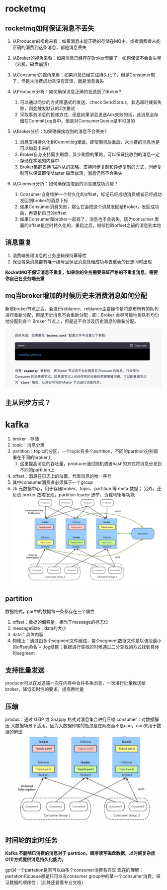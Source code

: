 # rocketmq
## rocketmq如何保证消息不丢失
1. 从Producer的视角来看：如果消息未能正确的存储在MQ中，或者消费者未能正确的消费到这条消息，都是消息丢失
2. 从Broker的视角来看：如果消息已经存在Broker里面了，如何保证不会丢失呢（宕机、磁盘崩溃）
3. 从Consumer的视角来看：如果消息已经完成持久化了，但是Consumer取了，但是未消费成功且没有反馈，就是消息丢失

1. 从Producer分析：如何确保消息正确的发送到了Broker?
   1. 可以通过同步的方式阻塞式的发送，check SendStatus，状态超时或者失败，则会触发默认的2次重试
   2. 采取事务消息的投递方式，但是如果消息发送Ack失败的话，此消息会存储在CommitLog当中，但是对ConsumerQueue是不可见的
2. 从Broker分析：如果确保接收到的消息不会丢失?
   1. 消息支持持久化到Commitlog里面，即使宕机后重启，未消费的消息也是可以加载出来的
   2. Broker自身支持同步刷盘、异步刷盘的策略，可以保证接收到的消息一定存储在本地的内存中
   3. Broker集群支持 1主N从的策略，支持同步复制和异步复制的方式，同步复制可以保证即使Master 磁盘崩溃，消息仍然不会丢失
3. 从Cunmser分析：如何确保拉取到的消息被成功消费？
   1. Consumer自身维护一个持久化的offset，标记已经成功消费或者已经成功发回到broker的消息下标
   2. 如果Consumer消费失败，那么它会把这个消息发回给Broker，发回成功后，再更新自己的offset
   3. 如果Consumer和broker一起挂了，消息也不会丢失，因为consumer 里面的offset是定时持久化的，重启之后，继续拉取offset之前的消息到本地

## 消息重复
1. 消费端处理消息的业务逻辑保持幂等性
2. 保证每条消息都有唯一编号且保证消息处理成功与去重表的日志同时出现

**RocketMQ不保证消息不重复，如果你的业务需要保证严格的不重复消息，需要你自己在业务端去重**

## mq当broker增加的时候历史未消费消息如何分配
新增broker节点之后，会进行reblance，reblance主要操作是将原市所有的队列进行重新分配，但是历史消息不会重新分配；即：Broker 会尽可能地将队列均匀地分配到各个 Broker 节点上，但是这不会涉及历史消息的重新分配。

![](/技术学习流程/pic/2023-04-19-17-54-24.png)

## 主从同步方式？

# kafka
1. broker：存储
2. topic：消息分类
3. partition：topic的分区，一个topic有多个partition，不同的partition分别部署在不同的broker上
   1. 这里提高消息的吞吐量，producer通过随机或者hash的方式将消息分发到不同的partition上
4. offset：消息在日志上的位置，代表消息的唯一序号
5. 其中consumer消费者必须属于一个group
6. zk 元数据中心，用于存储broker、topic、partition 等 meta 数据； 另外，还负责 broker 故障发现，partition leader 选举，负载均衡等功能
   ![](/技术学习流程/pic/2023-07-05-10-13-18.png)

## partition 
数据格式，par中的数据每一条都存在三个属性
1. offset：数据的偏移量，相当于message的标志位
2. messageSize：data的大小
3. data：具体内容
4. 物理上：通过由多个segment文件组成，每个segment数据文件是以该段最小的offset命名 + .log结尾；数据进行查找的时候通过二分查找的方式找到具体的segment

## 支持批量发送
producer可以在发送端一次在内存中合并多条消息，一次进行批量推送给broker，降低实时性的要求，提高吞吐量

## 压缩
produc：通过 GZIP 或 Snappy 格式对消息集合进行压缩
consumer：对数据解压
大数据场景下适用，因为大数据传输的瓶颈是在网络而不是cpu，cpu来用于数据的解压
![](/技术学习流程/pic/2023-07-05-10-26-46.png)

## 时间轮的定时任务


**Kafka 不删除已消费的消息对于 partition，顺序读写磁盘数据，以时间复杂度 O(1)方式提供消息持久化能力。**


gpt对一个partation是否可以由多个consumer消费有异议
现在的理解：partation和queue都是只可以有consumer group中的某一个consumer消费。保证数据的顺序性；（此处还要看专业文档）


